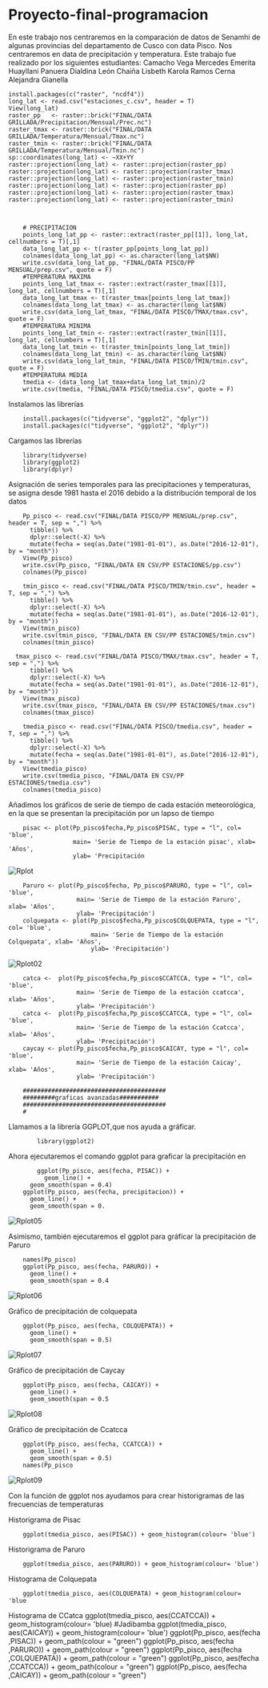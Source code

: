 # Proyecto-final-programacion
En este trabajo nos centraremos en la comparación de datos de Senamhi  de  algunas provincias del departamento de Cusco con data Pisco. Nos centraremos en data de precipitación y temperatura.
Este trabajo fue realizado por los siguientes estudiantes:
Camacho Vega  Mercedes Emerita
Huayllani  Panuera Dialdina
León Chaiña  Lisbeth Karola
Ramos Cerna Alejandra Gianella

    install.packages(c("raster", "ncdf4"))
    long_lat <- read.csv("estaciones_c.csv", header = T)
    View(long_lat)
    raster_pp   <- raster::brick("FINAL/DATA GRILLADA/Precipitacion/Mensual/Prec.nc")
    raster_tmax <- raster::brick("FINAL/DATA GRILLADA/Temperatura/Mensual/Tmax.nc")
    raster_tmin <- raster::brick("FINAL/DATA GRILLADA/Temperatura/Mensual/Tmin.nc")
    sp::coordinates(long_lat) <- ~XX+YY
    raster::projection(long_lat) <- raster::projection(raster_pp)
    raster::projection(long_lat) <- raster::projection(raster_tmax)
    raster::projection(long_lat) <- raster::projection(raster_tmin)
    raster::projection(long_lat) <- raster::projection(raster_pp)
    raster::projection(long_lat) <- raster::projection(raster_tmax)
    raster::projection(long_lat) <- raster::projection(raster_tmin)



        # PRECIPITACION
        points_long_lat_pp <- raster::extract(raster_pp[[1]], long_lat, cellnumbers = T)[,1]
        data_long_lat_pp <- t(raster_pp[points_long_lat_pp])
        colnames(data_long_lat_pp) <- as.character(long_lat$NN)
        write.csv(data_long_lat_pp, "FINAL/DATA PISCO/PP MENSUAL/prep.csv", quote = F)
        #TEMPERATURA MAXIMA
        points_long_lat_tmax <- raster::extract(raster_tmax[[1]], long_lat, cellnumbers = T)[,1]
        data_long_lat_tmax <- t(raster_tmax[points_long_lat_tmax])
        colnames(data_long_lat_tmax) <- as.character(long_lat$NN)
        write.csv(data_long_lat_tmax, "FINAL/DATA PISCO/TMAX/tmax.csv", quote = F)
        #TEMPERATURA MINIMA
        points_long_lat_tmin <- raster::extract(raster_tmin[[1]], long_lat, cellnumbers = T)[,1]
        data_long_lat_tmin <- t(raster_tmin[points_long_lat_tmin])
        colnames(data_long_lat_tmin) <- as.character(long_lat$NN)
        write.csv(data_long_lat_tmin, "FINAL/DATA PISCO/TMIN/tmin.csv", quote = F)
        #TEMPERATURA MEDIA
        tmedia <- (data_long_lat_tmax+data_long_lat_tmin)/2
        write.csv(tmedia, "FINAL/DATA PISCO/tmedia.csv", quote = F)
 Instalamos las librerías
 
        install.packages(c("tidyverse", "ggplot2", "dplyr"))
        install.packages(c("tidyverse", "ggplot2", "dplyr"))
        
 Cargamos las librerías  
 
        library(tidyverse)
        library(ggplot2)
        library(dplyr)
Asignación de series temporales para las precipitaciones y temperaturas, se asigna desde 1981 hasta el 2016 debido a la distribución temporal de los datos 

        Pp_pisco <- read.csv("FINAL/DATA PISCO/PP MENSUAL/prep.csv", header = T, sep = ",") %>%
          tibble() %>%
          dplyr::select(-X) %>%
          mutate(fecha = seq(as.Date("1981-01-01"), as.Date("2016-12-01"), by = "month"))
        View(Pp_pisco)
        write.csv(Pp_pisco, "FINAL/DATA EN CSV/PP ESTACIONES/pp.csv")
        colnames(Pp_pisco)

        tmin_pisco <- read.csv("FINAL/DATA PISCO/TMIN/tmin.csv", header = T, sep = ",") %>%
          tibble() %>%
          dplyr::select(-X) %>%
          mutate(fecha = seq(as.Date("1981-01-01"), as.Date("2016-12-01"), by = "month"))
        View(tmin_pisco)
        write.csv(tmin_pisco, "FINAL/DATA EN CSV/PP ESTACIONES/tmin.csv")
        colnames(tmin_pisco)
        
      tmax_pisco <- read.csv("FINAL/DATA PISCO/TMAX/tmax.csv", header = T, sep = ",") %>%
          tibble() %>%
          dplyr::select(-X) %>%
          mutate(fecha = seq(as.Date("1981-01-01"), as.Date("2016-12-01"), by = "month"))
        View(tmax_pisco)
        write.csv(tmax_pisco, "FINAL/DATA EN CSV/PP ESTACIONES/tmax.csv")
        colnames(tmax_pisco)
        
        tmedia_pisco <- read.csv("FINAL/DATA PISCO/tmedia.csv", header = T, sep = ",") %>%
          tibble() %>%
          dplyr::select(-X) %>%
          mutate(fecha = seq(as.Date("1981-01-01"), as.Date("2016-12-01"), by = "month"))
        View(tmedia_pisco)
        write.csv(tmedia_pisco, "FINAL/DATA EN CSV/PP ESTACIONES/tmedia.csv")
        colnames(tmedia_pisco)
        
 Añadimos los gráficos de serie de tiempo de cada estación meteorológica, en la que se presentan la precipitación por un lapso de tiempo
 
        pisac <- plot(Pp_pisco$fecha,Pp_pisco$PISAC, type = "l", col= 'blue',
                      main= 'Serie de Tiempo de la estación pisac', xlab= 'Años',
                      ylab= 'Precipitación
![Rplot](https://user-images.githubusercontent.com/78572913/107041783-e7fbfc00-678e-11eb-8c91-02ac8af39e89.png)

        Paruro <- plot(Pp_pisco$fecha, Pp_pisco$PARURO, type = "l", col= 'blue',
                       main= 'Serie de Tiempo de la estación Paruro', xlab= 'Años',
                       ylab= 'Precipitación')
        colquepata <- plot(Pp_pisco$fecha,Pp_pisco$COLQUEPATA, type = "l", col= 'blue',
                           main= 'Serie de Tiempo de la estación Colquepata', xlab= 'Años',
                           ylab= 'Precipitación')
![Rplot02](https://user-images.githubusercontent.com/77855207/107051577-9e191300-679a-11eb-8293-d13f09cf7413.png)

        catca <-  plot(Pp_pisco$fecha,Pp_pisco$CCATCCA, type = "l", col= 'blue',
                       main= 'Serie de Tiempo de la estación ccatcca', xlab= 'Años',
                       ylab= 'Precipitación')
        catca <-  plot(Pp_pisco$fecha,Pp_pisco$CCATCCA, type = "l", col= 'blue',
                       main= 'Serie de Tiempo de la estación Ccatcca', xlab= 'Años',
                       ylab= 'Precipitación')
        caycay <- plot(Pp_pisco$fecha,Pp_pisco$CAICAY, type = "l", col= 'blue',
                       main= 'Serie de Tiempo de la estación Caicay', xlab= 'Años',
                       ylab= 'Precipitación')
 
        ########################################
        #########graficas avanzadas###########
        ########################################
        #
 Llamamos  a la librería GGPLOT,que nos ayuda a gráficar. 
 
            library(ggplot2)   
Ahora  ejecutaremos el comando ggplot para graficar la  precipitación  en 

            ggplot(Pp_pisco, aes(fecha, PISAC)) +
              geom_line() +
          geom_smooth(span = 0.4)
        ggplot(Pp_pisco, aes(fecha, precipitacion)) +
          geom_line() +
          geom_smooth(span = 0.
![Rplot05](https://user-images.githubusercontent.com/78572913/107045499-90ac5a80-6793-11eb-99b6-0c940a4e3cdf.png)

Asimismo, también ejecutaremos el ggplot para gráficar la precipitación de Paruro          

        names(Pp_pisco)
        ggplot(Pp_pisco, aes(fecha, PARURO)) +
          geom_line() +
          geom_smooth(span = 0.4
         
![Rplot06](https://user-images.githubusercontent.com/78572913/107046803-0b29aa00-6795-11eb-989b-e2c569c8fa44.png) 

Gráfico de precipitación de colquepata 

        ggplot(Pp_pisco, aes(fecha, COLQUEPATA)) +
          geom_line() +
          geom_smooth(span = 0.5)
![Rplot07](https://user-images.githubusercontent.com/78572913/107046981-4926ce00-6795-11eb-8320-669a8c04d0bf.png)

Gráfico de precipitación de Caycay

        ggplot(Pp_pisco, aes(fecha, CAICAY)) +
          geom_line() +
          geom_smooth(span = 0.5
![Rplot08](https://user-images.githubusercontent.com/78572913/107049819-8d679d80-6798-11eb-818b-e669c9b162aa.png)  

Gráfico de precipitación de Ccatcca

        ggplot(Pp_pisco, aes(fecha, CCATCCA)) +
          geom_line() +
          geom_smooth(span = 0.5)
        names(Pp_pisco
![Rplot09](https://user-images.githubusercontent.com/78572913/107049915-a708e500-6798-11eb-8bc5-131a03061a98.png)


Con la función de ggplot nos ayudamos para crear historigramas de las frecuencias de temperaturas

Historigrama  de  Pisac

        ggplot(tmedia_pisco, aes(PISAC)) + geom_histogram(colour= 'blue')
Historigrama de Paruro

        ggplot(tmedia_pisco, aes(PARURO)) + geom_histogram(colour= 'blue')
        
Histograma de Colquepata

        ggplot(tmedia_pisco, aes(COLQUEPATA) + geom_histogram(colour= 'blue
        
Histograma de CCatca
                      ggplot(tmedia_pisco, aes(CCATCCA)) + geom_histogram(colour= 'blue)
                      #Jadibamba
                      ggplot(tmedia_pisco, aes(CAICAY)) + geom_histogram(colour= 'blue')
                      ggplot(Pp_pisco, aes(fecha ,PISAC)) +
                        geom_path(colour = "green")
                      ggplot(Pp_pisco, aes(fecha ,PARURO)) +
                        geom_path(colour = "green")
                      ggplot(Pp_pisco, aes(fecha ,COLQUEPATA)) +
                        geom_path(colour = "green")
                      ggplot(Pp_pisco, aes(fecha ,CCATCCA)) +
                        geom_path(colour = "green")
                      ggplot(Pp_pisco, aes(fecha ,CAICAY)) +
                        geom_path(colour = "green")


